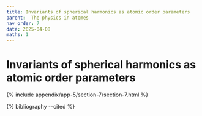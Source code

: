 ```yaml
---
title: Invariants of spherical harmonics as atomic order parameters
parent:  The physics in atomes
nav_order: 7
date: 2025-04-08
maths: 1
---
```


# Invariants of spherical harmonics as atomic order parameters

{% include appendix/app-5/section-7/section-7.html %}

{% bibliography --cited %}
